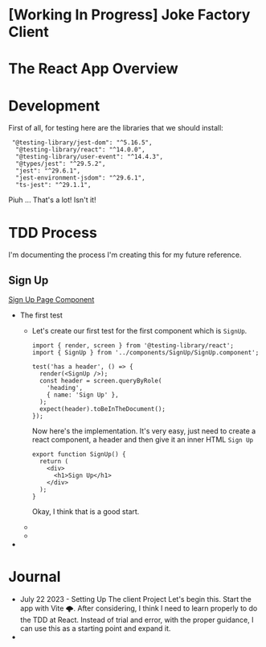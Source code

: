 # [Working In Progress] Joke Factory Client

# The React App Overview

# Development

First of all, for testing here are the libraries that we should install: 
```
 "@testing-library/jest-dom": "^5.16.5",
  "@testing-library/react": "^14.0.0",
  "@testing-library/user-event": "^14.4.3",
  "@types/jest": "^29.5.2",
  "jest": "^29.6.1",
  "jest-environment-jsdom": "^29.6.1",
  "ts-jest": "^29.1.1",
```
Piuh ... That's a lot! Isn't it!


# TDD Process

I'm documenting the process I'm creating this for my future reference. 

## Sign Up 
[Sign Up Page Component](./src/components/SignUp/SignUp.component.tsx)

- The first test
  - Let's create our first test for the first component which is `SignUp`.
    ```
    import { render, screen } from '@testing-library/react';
    import { SignUp } from '../components/SignUp/SignUp.component';

    test('has a header', () => {
      render(<SignUp />);
      const header = screen.queryByRole(
        'heading',
        { name: 'Sign Up' },
      );
      expect(header).toBeInTheDocument();
    });
    ```

    Now here's the implementation. It's very easy, just need to create a react component, a header and then give it an inner HTML `Sign Up`

    ```
    export function SignUp() {
      return (
        <div>
          <h1>Sign Up</h1>
        </div>
      );
    }
    ```

    Okay, I think that is a good start.
  - 
  - 
- 


# Journal

- July 22 2023 - Setting Up The client Project
  Let's begin this. Start the app with Vite 🌩️. After considering, I think I need to learn properly to do the TDD at React. Instead of trial and error, with the proper guidance, I can use this as a starting point and expand it. 
- 